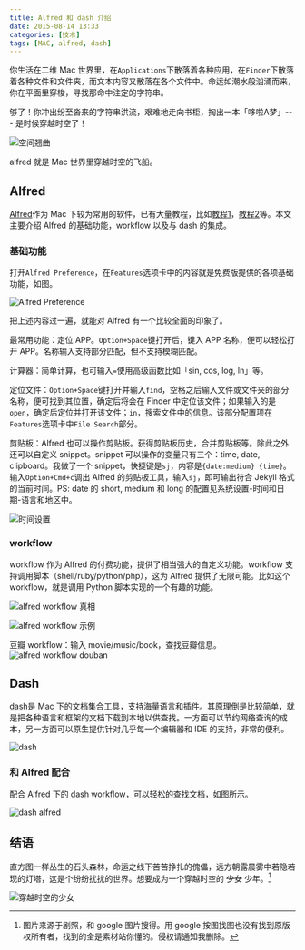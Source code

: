 ```yaml
---
title: Alfred 和 dash 介绍
date: 2015-08-14 13:33
categories: [技术]
tags: [MAC, alfred, dash]
---
```


你生活在二维 Mac 世界里，在`Applications`下散落着各种应用，在`Finder`下散落着各种文件和文件夹，而文本内容又散落在各个文件中。命运如潮水般汹涌而来，你在平面里穿梭，寻找那命中注定的字符串。

够了！你冲出纷至沓来的字符串洪流，艰难地走向书柜，掏出一本「哆啦A梦」--- 是时候穿越时空了！

![空间翘曲](http://wulfric.qiniudn.com/space-wrap.png "空间翘曲")

alfred 就是 Mac 世界里穿越时空的飞船。

## Alfred

[Alfred](http://www.alfredapp.com/)作为 Mac 下较为常用的软件，已有大量教程，比如[教程1](http://macshuo.com/?p=625)，[教程2](http://wellsnake.com/jekyll/update/2014/06/15/001/)等。本文主要介绍 Alfred 的基础功能，workflow 以及与 dash 的集成。 

### 基础功能

打开`Alfred Preference`，在`Features`选项卡中的内容就是免费版提供的各项基础功能，如图。

![Alfred Preference](http://wulfric.qiniudn.com/alfred-preference.png)

把上述内容过一遍，就能对 Alfred 有一个比较全面的印象了。

最常用功能：定位 APP。`Option+Space`键打开后，键入 APP 名称，便可以轻松打开 APP。名称输入支持部分匹配，但不支持模糊匹配。

计算器：简单计算，也可输入`=`使用高级函数比如「sin, cos, log, ln」等。

定位文件：`Option+Space`键打开并输入`find`，空格之后输入文件或文件夹的部分名称，便可找到其位置，确定后将会在 Finder 中定位该文件；如果输入的是`open`，确定后定位并打开该文件；`in`，搜索文件中的信息。该部分配置项在`Features`选项卡中`File Search`部分。

剪贴板：Alfred 也可以操作剪贴板。获得剪贴板历史，合并剪贴板等。除此之外还可以自定义 snippet。snippet 可以操作的变量只有三个：time, date, clipboard。我做了一个 snippet，快捷键是`sj`，内容是`{date:medium} {time}`。输入`Option+Cmd+c`调出 Alfred 的剪贴板工具，输入`sj`，即可输出符合 Jekyll 格式的当前时间。PS: date 的 short, medium 和 long 的配置见系统设置-时间和日期-语言和地区中。

![时间设置](http://wulfric.qiniudn.com/systempreference-datetime-languageregion.png)

### workflow

workflow 作为 Alfred 的付费功能，提供了相当强大的自定义功能。workflow 支持调用脚本（shell/ruby/python/php），这为 Alfred 提供了无限可能。比如这个 workflow，就是调用 Python 脚本实现的一个有趣的功能。

![alfred workflow 真相](http://wulfric.qiniudn.com/R-alfred-zhenxiang.png)

![alfred workflow 示例](http://wulfric.qiniudn.com/alfred-workflow-example.png)

豆瓣 workflow：输入 movie/music/book，查找豆瓣信息。
![alfred workflow douban](http://wulfric.qiniudn.com/alfred-douban.png "alfred workflow douban")


## Dash

[dash](https://kapeli.com/dash)是 Mac 下的文档集合工具，支持海量语言和插件。其原理倒是比较简单，就是把各种语言和框架的文档下载到本地以供查找。一方面可以节约网络查询的成本，另一方面可以原生提供针对几乎每一个编辑器和 IDE 的支持，非常的便利。

![dash](https://kapeli.com/img/dash-s1.png)

### 和 Alfred 配合

配合 Alfred 下的 dash workflow，可以轻松的查找文档，如图所示。

![dash alfred](http://wulfric.qiniudn.com/dash-alfred.png)

## 结语

直方图一样丛生的石头森林，命运之线下苦苦挣扎的傀儡，远方朝露晨雾中若隐若现的灯塔，这是个纷纷扰扰的世界。想要成为一个穿越时空的 ~~少女~~ 少年。[^1]

![穿越时空的少女](http://wulfric.qiniudn.com/chuanyueshikongdeshaonv.png "穿越时空的少女")

[^1]: 图片来源于剧照，和 google 图片搜得。用 google 按图找图也没有找到原版权所有者，找到的全是素材站你懂的。侵权请通知我删除。